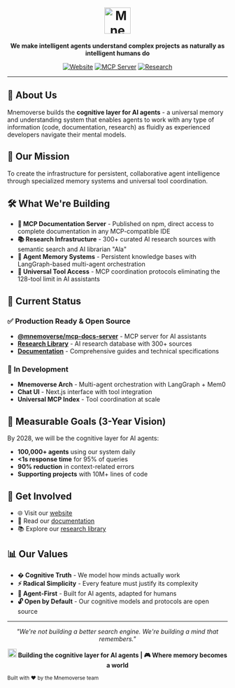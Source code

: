<div align="center">
  <h1>
    <img src="https://raw.githubusercontent.com/mnemoverse/mnemoverse/main/.github/files/logo.png" alt="Mnemoverse" width="60"/>
  </h1>
  <p><strong>We make intelligent agents understand complex projects as naturally as intelligent humans do</strong></p>
  
  [![Website](https://img.shields.io/badge/Website-mnemoverse.com-blue)](https://mnemoverse.com)
  [![MCP Server](https://img.shields.io/npm/v/@mnemoverse/mcp-docs-server)](https://www.npmjs.com/package/@mnemoverse/mcp-docs-server)
  [![Research](https://img.shields.io/badge/Research-300%2B%20Sources-green)](https://mnemoverse.com/docs/research/library.html)
</div>

---

## 🌟 About Us

Mnemoverse builds the **cognitive layer for AI agents** - a universal memory and understanding system that enables agents to work with any type of information (code, documentation, research) as fluidly as experienced developers navigate their mental models.

## 🚀 Our Mission

To create the infrastructure for persistent, collaborative agent intelligence through specialized memory systems and universal tool coordination.

## 🛠️ What We're Building

- **🤖 MCP Documentation Server** - Published on npm, direct access to complete documentation in any MCP-compatible IDE
- **📚 Research Infrastructure** - 300+ curated AI research sources with semantic search and AI librarian "Ala"  
- **🧠 Agent Memory Systems** - Persistent knowledge bases with LangGraph-based multi-agent orchestration
- **🔗 Universal Tool Access** - MCP coordination protocols eliminating the 128-tool limit in AI assistants

## 🎯 Current Status

### ✅ **Production Ready & Open Source**
- **[@mnemoverse/mcp-docs-server](https://www.npmjs.com/package/@mnemoverse/mcp-docs-server)** - MCP server for AI assistants
- **[Research Library](https://mnemoverse.com/docs/research/library.html)** - AI research database with 300+ sources
- **[Documentation](https://mnemoverse.com/docs/)** - Comprehensive guides and technical specifications
### 🚧 **In Development**
- **Mnemoverse Arch** - Multi-agent orchestration with LangGraph + Mem0
- **Chat UI** - Next.js interface with tool integration
- **Universal MCP Index** - Tool coordination at scale

## 🎯 Measurable Goals (3-Year Vision)

By 2028, we will be the cognitive layer for AI agents:
- **100,000+ agents** using our system daily
- **<1s response time** for 95% of queries  
- **90% reduction** in context-related errors
- **Supporting projects** with 10M+ lines of code

## 🤝 Get Involved

- 🌐 Visit our [website](https://mnemoverse.com)
- 📖 Read our [documentation](https://mnemoverse.com/docs/)
- 📚 Explore our [research library](https://mnemoverse.com/docs/research/library.html)

## 📊 Our Values

- **� Cognitive Truth** - We model how minds actually work
- **⚡ Radical Simplicity** - Every feature must justify its complexity
- **🤖 Agent-First** - Built for AI agents, adapted for humans
- **🔓 Open by Default** - Our cognitive models and protocols are open source

---

<div align="center">
  <p><em>"We're not building a better search engine. We're building a mind that remembers."</em></p>
  <p><strong>
    <img src="https://raw.githubusercontent.com/mnemoverse/mnemoverse/main/.github/files/logo.png" alt="Mnemoverse" width="20"/>
    Building the cognitive layer for AI agents | 🎮 Where memory becomes a world
  </strong></p>
</div>
<sub>Built with ❤️ by the Mnemoverse team</sub>